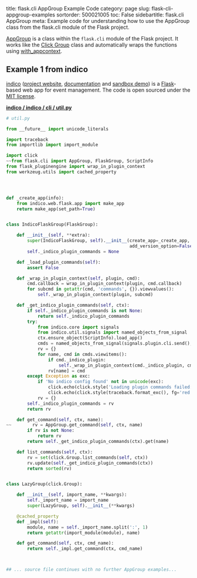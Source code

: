 title: flask.cli AppGroup Example Code
category: page
slug: flask-cli-appgroup-examples
sortorder: 500021005
toc: False
sidebartitle: flask.cli AppGroup
meta: Example code for understanding how to use the AppGroup class from the flask.cli module of the Flask project.


[AppGroup](https://github.com/pallets/flask/blob/master/src/flask/cli.py)
is a class within the `flask.cli` module of the Flask project. It
works like the
[Click Group](https://click.palletsprojects.com/en/7.x/commands/)
class and automatically wraps the functions using
[with_appcontext](/flask-cli-with-appcontext-examples.html).


## Example 1 from indico
[indico](https://github.com/indico/indico)
([project website](https://getindico.io/),
[documentation](https://docs.getindico.io/en/stable/installation/)
and [sandbox demo](https://sandbox.getindico.io/))
is a [Flask](/flask.html)-based web app for event management.
The code is open sourced under the
[MIT license](https://github.com/indico/indico/blob/master/LICENSE).

[**indico / indico / cli / util.py**](https://github.com/indico/indico/blob/master/indico/cli/util.py)

```python
# util.py

from __future__ import unicode_literals

import traceback
from importlib import import_module

import click
~~from flask.cli import AppGroup, FlaskGroup, ScriptInfo
from flask_pluginengine import wrap_in_plugin_context
from werkzeug.utils import cached_property




def _create_app(info):
    from indico.web.flask.app import make_app
    return make_app(set_path=True)


class IndicoFlaskGroup(FlaskGroup):

    def __init__(self, **extra):
        super(IndicoFlaskGroup, self).__init__(create_app=_create_app, add_default_commands=False,
                                               add_version_option=False, set_debug_flag=False, **extra)
        self._indico_plugin_commands = None

    def _load_plugin_commands(self):
        assert False

    def _wrap_in_plugin_context(self, plugin, cmd):
        cmd.callback = wrap_in_plugin_context(plugin, cmd.callback)
        for subcmd in getattr(cmd, 'commands', {}).viewvalues():
            self._wrap_in_plugin_context(plugin, subcmd)

    def _get_indico_plugin_commands(self, ctx):
        if self._indico_plugin_commands is not None:
            return self._indico_plugin_commands
        try:
            from indico.core import signals
            from indico.util.signals import named_objects_from_signal
            ctx.ensure_object(ScriptInfo).load_app()
            cmds = named_objects_from_signal(signals.plugin.cli.send(), plugin_attr='_indico_plugin')
            rv = {}
            for name, cmd in cmds.viewitems():
                if cmd._indico_plugin:
                    self._wrap_in_plugin_context(cmd._indico_plugin, cmd)
                rv[name] = cmd
        except Exception as exc:
            if 'No indico config found' not in unicode(exc):
                click.echo(click.style('Loading plugin commands failed:', fg='red', bold=True))
                click.echo(click.style(traceback.format_exc(), fg='red'))
            rv = {}
        self._indico_plugin_commands = rv
        return rv

    def get_command(self, ctx, name):
~~        rv = AppGroup.get_command(self, ctx, name)
        if rv is not None:
            return rv
        return self._get_indico_plugin_commands(ctx).get(name)

    def list_commands(self, ctx):
        rv = set(click.Group.list_commands(self, ctx))
        rv.update(self._get_indico_plugin_commands(ctx))
        return sorted(rv)


class LazyGroup(click.Group):

    def __init__(self, import_name, **kwargs):
        self._import_name = import_name
        super(LazyGroup, self).__init__(**kwargs)

    @cached_property
    def _impl(self):
        module, name = self._import_name.split(':', 1)
        return getattr(import_module(module), name)

    def get_command(self, ctx, cmd_name):
        return self._impl.get_command(ctx, cmd_name)



## ... source file continues with no further AppGroup examples...

```

